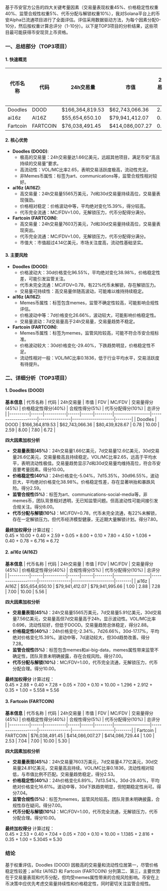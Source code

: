 基于币安官方公告的四大关键考量因素（交易量表现权重45%、价格稳定性权重40%、监管合规性权重5%、代币分配与解锁权重10%），我对Solana平台上的币安Alpha已流通项目进行了全面评估。评估采用数据驱动方法，为每个因素分配0-10分，然后按权重计算总评分（1-10分）。以下是TOP3项目的分析结果，这些项目最可能获得币安现货上币资格。

### 一、总结部分（TOP3项目）

#### 1. 快速概览
| 代币名称 | 代码 | 24h交易量 | 市值 | 24h交易量/市值 | FDV | MC/FDV | 总评分(1-10分) |
|----------|------|-----------|------|----------------|------|---------|----------------|
| Doodles | DOOD | $166,364,819.53 | $62,743,066.36 | 2.6515 | $80,439,828.67 | 0.78 | 6.72 |
| ai16z | AI16Z | $55,654,650.10 | $79,941,412.07 | 0.6962 | $79,941,995.66 | 1.00 | 5.56 |
| Fartcoin | FARTCOIN | $76,038,491.45 | $414,086,007.27 | 0.1836 | $414,086,729.44 | 1.00 | 5.30 |

#### 2. 核心优势
- **Doodles (DOOD)**:
  - 极高的交易量：24h交易量达1.66亿美元，远超其他项目，满足币安“高且持续的交易量”要求。
  - 高流动性：VOL/MC比率2.65，表明交易活跃度极高，流动性充足。
  - 非Memes币属性：标签为art、communications等，监管合规性相对较好。
- **ai16z (AI16Z)**:
  - 高交易量：24h交易量5565万美元，7d和30d交易量持续高位，交易量表现强劲。
  - 价格相对稳定：价格波动中等，平均绝对变化15.39%，得分较高。
  - 代币完全流通：MC/FDV=1.00，无解锁压力，代币分配得分满分。
- **Fartcoin (FARTCOIN)**:
  - 高交易量：24h交易量7603万美元，7d和30d交易量持续高位，交易量表现突出。
  - 代币完全流通：MC/FDV=1.00，无解锁压力，代币分配得分满分。
  - 市值大：市值超过4.14亿美元，市场关注度高，流动性基础坚实。

#### 3. 主要风险
- **Doodles (DOOD)**:
  - 价格波动大：30d价格变化96.55%，平均绝对变化38.98%，价格稳定性差，可能引发监管关注。
  - 代币未完全流通：MC/FDV=0.78，有22%代币未解锁，存在解锁压力。
  - 交易量可持续性：高交易量伴随高波动，可能难以维持持续稳定。
- **ai16z (AI16Z)**:
  - Memes币属性：标签包含memes，监管不确定性较高，可能影响合规性评估。
  - 价格波动中等：7d价格变化26.66%，波动较大，可能影响价格稳定性。
  - 交易量波动：7d交易量高于24h交易量，交易量趋势不稳定。
- **Fartcoin (FARTCOIN)**:
  - Memes币属性：标签为memes，监管风险较高，可能不符合币安合规标准。
  - 价格波动较大：30d价格变化-29.40%，下跌趋势明显，价格稳定性不足。
  - 流动性相对一般：VOL/MC比率0.1836，低于行业平均水平，交易活跃度有待提升。

### 二、详细分析（TOP3项目）

#### 1. Doodles (DOOD)
**基本信息**
| 代币名称 | 代码 | 24h交易量 | 市值 | FDV | MC/FDV | 交易量得分(45%) | 价格稳定性得分(40%) | 合规性得分(5%) | 代币分配得分(10%) | 总评分 |
|----------|------|-----------|------|------|---------|------------------|---------------------|----------------|---------------------|--------|
| Doodles | DOOD | $166,364,819.53 | $62,743,066.36 | $80,439,828.67 | 0.78 | 10.00 | 2.59 | 8.00 | 7.80 | 6.72 |

**四大因素加权分析**
- **交易量表现(45%)**：24h交易量1.66亿美元，7d交易量12.6亿美元，30d交易量26.6亿美元，交易量极高且持续稳定。VOL/MC比率2.65，远高于平均水平，表明流动性极佳。交易量趋势显示7d和30d交易量均维持高位，符合币安首要考量因素。得分10.00。
- **价格稳定性(40%)**：24h价格变化-5.04%，7d15.35%，30d96.55%，波动巨大，平均绝对价格变化38.98%。价格稳定性差，存在显著哄抬和暴跌风险。得分2.59。
- **监管合规性(5%)**：标签为art、communications-social-media等，非memes币，团队背景相对透明，无已知监管问题。但高波动性可能间接引发合规关注。得分8.00。
- **代币分配与解锁(10%)**：MC/FDV=0.78，代币未完全流通，有22%未解锁，存在一定解锁压力。但代币经济模型健康，无近期大量解锁计划。得分7.80。

**最终加权得分**
计算过程：  
0.45 × 10.00 + 0.40 × 2.59 + 0.05 × 8.00 + 0.10 × 7.80 = 4.50 + 1.036 + 0.40 + 0.78 = 6.716 ≈ 6.72

#### 2. ai16z (AI16Z)
**基本信息**
| 代币名称 | 代码 | 24h交易量 | 市值 | FDV | MC/FDV | 交易量得分(45%) | 价格稳定性得分(40%) | 合规性得分(5%) | 代币分配得分(10%) | 总评分 |
|----------|------|-----------|------|------|---------|------------------|---------------------|----------------|---------------------|--------|
| ai16z | AI16Z | $55,654,650.10 | $79,941,412.07 | $79,941,995.66 | 1.00 | 2.88 | 7.28 | 7.00 | 10.00 | 5.56 |

**四大因素加权分析**
- **交易量表现(45%)**：24h交易量5565万美元，7d交易量5.91亿美元，30d交易量7.56亿美元，交易量高但7d交易量高于24h，显示波动性。VOL/MC比率0.696，流动性较好，但低于DOOD。交易量趋势总体稳定，得分2.88。
- **价格稳定性(40%)**：24h价格变化-2.34%，7d26.66%，30d-17.17%，平均绝对价格变化15.39%。波动中等，7d波动较大，但30d趋势改善。得分7.28。
- **监管合规性(5%)**：标签包含memes和ai-big-data，memes属性带来监管不确定性，团队背景未明确披露，存在合规风险。得分7.00。
- **代币分配与解锁(10%)**：MC/FDV=1.00，代币完全流通，无解锁压力，代币分配合理。得分10.00。

**最终加权得分**
计算过程：  
0.45 × 2.88 + 0.40 × 7.28 + 0.05 × 7.00 + 0.10 × 10.00 = 1.296 + 2.912 + 0.35 + 1.00 = 5.558 ≈ 5.56

#### 3. Fartcoin (FARTCOIN)
**基本信息**
| 代币名称 | 代码 | 24h交易量 | 市值 | FDV | MC/FDV | 交易量得分(45%) | 价格稳定性得分(40%) | 合规性得分(5%) | 代币分配得分(10%) | 总评分 |
|----------|------|-----------|------|------|---------|------------------|---------------------|----------------|---------------------|--------|
| Fartcoin | FARTCOIN | $76,038,491.45 | $414,086,007.27 | $414,086,729.44 | 1.00 | 2.53 | 7.04 | 7.00 | 10.00 | 5.30 |

**四大因素加权分析**
- **交易量表现(45%)**：24h交易量7603万美元，7d交易量4.77亿美元，30d交易量24.81亿美元，交易量高且持续。VOL/MC比率0.1836，流动性相对较低，与市值比例不匹配。交易量趋势稳定，得分2.53。
- **价格稳定性(40%)**：24h价格变化6.89%，7d13.54%，30d-29.40%，平均绝对价格变化16.61%。波动中等，30d下跌趋势明显，但短期稳定性尚可。得分7.04。
- **监管合规性(5%)**：标签为memes，监管风险较高，团队背景未明确披露，合规性存在疑问。得分7.00。
- **代币分配与解锁(10%)**：MC/FDV=1.00，代币完全流通，无解锁压力，代币分配合理。得分10.00。

**最终加权得分**
计算过程：  
0.45 × 2.53 + 0.40 × 7.04 + 0.05 × 7.00 + 0.10 × 10.00 = 1.1385 + 2.816 + 0.35 + 1.00 = 5.3045 ≈ 5.30

### 结论
基于权重评估，Doodles (DOOD) 因极高的交易量和流动性位居第一，尽管价格稳定性较差；ai16z (AI16Z) 和 Fartcoin (FARTCOIN) 分列第二、第三，主要优势在于交易量表现和代币分配，但均受memes属性带来的合规风险影响。币安在上币决策中应优先考虑交易量持续性和价格稳定性，同时密切关注监管合规性。